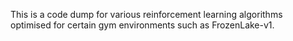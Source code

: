 This is a code dump for various reinforcement learning algorithms optimised for certain gym environments such as FrozenLake-v1.
